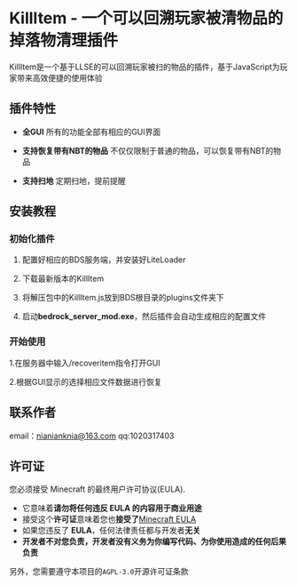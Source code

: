 # KillItem - 一个可以回溯玩家被清物品的掉落物清理插件
KillItem是一个基于LLSE的可以回溯玩家被扫的物品的插件，基于JavaScript为玩家带来高效便捷的使用体验

## 插件特性

- **全GUI** 所有的功能全部有相应的GUI界面

- **支持恢复带有NBT的物品** 不仅仅限制于普通的物品，可以恢复带有NBT的物品

- **支持扫地** 定期扫地，提前提醒

## 安装教程

### 初始化插件

1. 配置好相应的BDS服务端，并安装好LiteLoader

2. 下载最新版本的KillItem

3. 将解压包中的KillItem.js放到BDS根目录的plugins文件夹下

4. 启动**bedrock_server_mod.exe**，然后插件会自动生成相应的配置文件

### 开始使用

1.在服务器中输入/recoveritem指令打开GUI

2.根据GUI显示的选择相应文件数据进行恢复

## 联系作者
email：nianianknia@163.com qq:1020317403

## 许可证

您必须接受 Minecraft 的最终用户许可协议(EULA).

- 它意味着**请勿将任何违反 EULA 的内容用于商业用途**
- 接受这个**许可证**意味着您也**接受了**[Minecraft EULA](https://account.mojang.com/terms)
- 如果您违反了 **EULA**，任何法律责任都与开发者**无关**
- **开发者不对您负责，开发者没有义务为你编写代码、为你使用造成的任何后果负责**

另外，您需要遵守本项目的`AGPL-3.0`开源许可证条款

